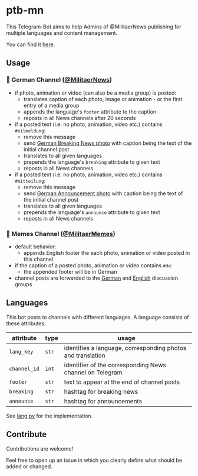 # ptb-mn
This Telegram-Bot aims to help Admins of @MilitaerNews publishing for multiple languages and content management.

You can find it [here](bot).

## Usage

### 🔰 German Channel ([@MilitaerNews](channel-de))

* if photo, animation or video (can also be a media group) is posted:
  * translates caption of each photo, image or animation - or the first entry of a media group
  * appends the language's ```footer``` attribute to the caption
  * reposts in all News channels after 20 seconds
* if a posted text (i.e. no photo, animation, video etc.) contains ```#eilmeldung```:
  * remove this message
  * send [German Breaking News photo](/res/breaking/mn-breaking-de.png) with caption being the text of the initial channel post
  * translates to all given languages
  * prepends the language's ```breaking``` attribute to given text
  * reposts in all News channels
* if a posted text (i.e. no photo, animation, video etc.) contains ```#mitteilung```:
  * remove this message
  * send [German Announcement photo](/res/announce/mn-announce-de.png) with caption being the text of the initial channel post
  * translates to all given languages
  * prepends the language's ```announce``` attribute to given text
  * reposts in all News channels

### 🔰 Memes Channel ([@MilitaerMemes](memes))

* default behavior:
  * appends English footer the each photo, animation or video posted in this channel
* if the caption of a posted photo, animation or video contains ```#de```:
  * the appended footer will be in German
* channel posts are forwarded to the [German](chat-de) and [English](chat-en) discussion groups


## Languages

This bot posts to channels with different languages. A language consists of these attributes:

|attribute|type|usage|
| --- | --- | --- |
|```lang_key```|```str```|identifies a language, corresponding photos and translation|
|```channel_id```|```int```|identifier of the corresponding News channel on Telegram|
|```footer```|```str```|text to appear at the end of channel posts|
|```breaking```|```str```|hashtag for breaking news|
|```announce```|```str```|hashtag for announcements|

See [lang.py](/lang.py) for the implementation.

## Contribute

Contributions are welcome!

Feel free to open up an issue in which you clearly define what should be added or changed.


[bot]: https://t.me/militaernews_posting_bot
[memes]: https://t.me/MilitaerMemes
[chat-de]: https://t.me/MNChat
[chat-en]: https://t.me/MilitaryChatEN
[channel-de]: https://t.me/MilitaerNews